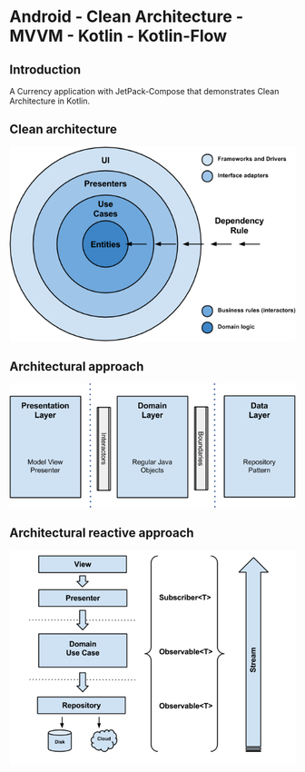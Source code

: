 Android - Clean Architecture - MVVM - Kotlin - Kotlin-Flow
====================================================

Introduction
-----------------
A Currency application with JetPack-Compose that demonstrates Clean Architecture in Kotlin.

Clean architecture
-----------------
![](https://github.com/ahmadidrees347/CryptoCurrencyApp/blob/master/images/clean_architecture.png)

Architectural approach
-----------------
![](https://github.com/ahmadidrees347/CryptoCurrencyApp/blob/master/images/clean_architecture_layers.png)

Architectural reactive approach
-----------------
![](https://github.com/ahmadidrees347/CryptoCurrencyApp/blob/master/images/clean_architecture_layers_details.png)
